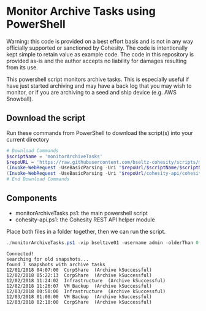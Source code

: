 # Monitor Archive Tasks using PowerShell

Warning: this code is provided on a best effort basis and is not in any way officially supported or sanctioned by Cohesity. The code is intentionally kept simple to retain value as example code. The code in this repository is provided as-is and the author accepts no liability for damages resulting from its use.

This powershell script monitors archive tasks. This is especially useful if have just started archiving and may have a back log that you may wish to monitor, or if you are archiving to a seed and ship device (e.g. AWS Snowball).

## Download the script

Run these commands from PowerShell to download the script(s) into your current directory

```powershell
# Download Commands
$scriptName = 'monitorArchiveTasks'
$repoURL = 'https://raw.githubusercontent.com/bseltz-cohesity/scripts/master/powershell'
(Invoke-WebRequest -UseBasicParsing -Uri "$repoUrl/$scriptName/$scriptName.ps1").content | Out-File "$scriptName.ps1"; (Get-Content "$scriptName.ps1") | Set-Content "$scriptName.ps1"
(Invoke-WebRequest -UseBasicParsing -Uri "$repoUrl/cohesity-api/cohesity-api.ps1").content | Out-File cohesity-api.ps1; (Get-Content cohesity-api.ps1) | Set-Content cohesity-api.ps1
# End Download Commands
```

## Components

* monitorArchiveTasks.ps1: the main powershell script
* cohesity-api.ps1: the Cohesity REST API helper module

Place both files in a folder together, then we can run the script.

```powershell
./monitorArchiveTasks.ps1 -vip bseltzve01 -username admin -olderThan 0
```

```text
Connected!
searching for old snapshots...
found 7 snapshots with archive tasks
12/01/2018 04:07:00  CorpShare  (Archive kSuccessful)
12/02/2018 05:22:13  CorpShare  (Archive kSuccessful)
12/02/2018 11:24:02  Infrastructure  (Archive kSuccessful)
12/02/2018 11:26:07  VM Backup  (Archive kSuccessful)
12/03/2018 00:50:00  Infrastructure  (Archive kSuccessful)
12/03/2018 01:00:00  VM Backup  (Archive kSuccessful)
12/03/2018 02:10:00  CorpShare  (Archive kSuccessful)
```
